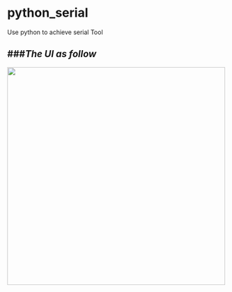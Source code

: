 # **python_serial**
Use python to achieve serial Tool

###*The UI as follow*
--
<image src="image/UI.PNG" width="500" />
